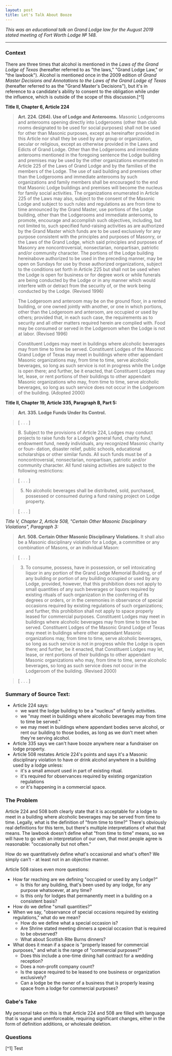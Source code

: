 ```yaml
---
layout: post
title: Let's Talk About Booze
---
```


*This was an educational talk on Grand Lodge law for the August 2019 stated meeting of Fort Worth Lodge № 148.*

* * *

### Context

There are three times that alcohol is mentioned in the *Laws of the Grand Lodge of Texas* (hereafter referred to as "the laws," "Grand Lodge Law," or "the lawbook"). Alcohol is mentioned once in the 2009 edition of *Grand Master Decisions and Annotations to the Laws of the Grand Lodge of Texas* (hereafter referred to as the "Grand Master's Decisions"), but it's in reference to a candidate's ability to consent to the obligation while under the influence, which is outside of the scope of this discussion.[^1]

**Title II, Chapter 6, Article 224**

> **Art. 224. (264). Use of Lodge and Anterooms.** Masonic Lodgerooms and anterooms opening directly into Lodgerooms (other than club rooms designated to be used for social purposes) shall not be used for other than Masonic purposes, except as hereinafter provided in this Article nor shall they be used by any group or organization, secular or religious, except as otherwise provided in the Laws and Edicts of Grand Lodge. Other than the Lodgerooms and immediate anterooms mentioned in the foregoing sentence the Lodge building and premises may be used by the other organizations enumerated in Article 225 of the Laws of Grand Lodge and by the families of the members of the Lodge. The use of said building and premises other than the Lodgerooms and immediate anterooms by such organizations and family members shall be encouraged to the end that Masonic Lodge buildings and premises will become the nucleus for family social activities. The organizations enumerated in Article 225 of the Laws may also, subject to the consent of the Masonic Lodge and subject to such rules and regulations as are from time to time announced by the Grand Master, use portions of the Lodge building, other than the Lodgerooms and immediate anterooms, to promote, encourage and accomplish such objectives, including, but not limited to, such specified fund-raising activities as are authorized by the Grand Master which funds are to be used exclusively for any purpose consistent with the principles and purposes of Masonry, or the Laws of the Grand Lodge, which said principles and purposes of Masonry are noncontroversial, nonsectarian, nonpartisan, patriotic and/or community character. The portions of the Lodge building hereinabove authorized to be used in the preceding manner, may be open on Sundays for use by those authorized organizations, subject to the conditions set forth in Article 225 but shall not be used when the Lodge is open for business or for degree work or while funerals are being conducted by the Lodge or in any manner which would interfere with or detract from the security of, or the work being conducted by the Lodge. (Revised 1996)

> The Lodgeroom and anteroom may be on the ground floor, in a rented building, or one owned jointly with another, or one in which portions, other than the Lodgeroom and anteroom, are occupied or used by others; provided that, in each such case, the requirements as to security and all other matters required herein are complied with. Food may be consumed or served in the Lodgeroom when the Lodge is not at labor. (Revised 1996)

> Constituent Lodges may meet in buildings where alcoholic beverages may from time to time be served. Constituent Lodges of the Masonic Grand Lodge of Texas may meet in buildings where other appendant Masonic organizations may, from time to time, serve alcoholic beverages, so long as such service is not in progress while the Lodge is open there; and further, be it enacted, that Constituent Lodges may let, lease, or rent portions of their buildings to other appendant Masonic organizations who may, from time to time, serve alcoholic beverages, so long as such service does not occur in the Lodgeroom of the building. (Adopted 2000)

**Title II, Chapter 19, Article 335, Paragraph B, Part 5:**

> **Art. 335. Lodge Funds Under Its Control.**

> [ . . . ]

> B. Subject to the provisions of Article 224, Lodges may conduct projects to raise funds for a Lodge’s
general fund, charity fund, endowment fund, needy individuals, any recognized Masonic charity or foun-
dation, disaster relief, public schools, educational scholarships or other similar funds. All such funds must be of a noncontroversial, nonsectarian, nonpartisan, patriotic and/or community character. All fund raising activities are subject to the following restrictions:

> [ . . . ]

> 5. No alcoholic beverages shall be distributed, sold, purchased, possessed or consumed during
a fund raising project on Lodge property.

> [ . . . ]

*Title V, Chapter 2, Article 508, "Certain Other Masonic Disciplinary Violations", Paragraph 3:*

> **Art. 508. Certain Other Masonic Disciplinary Violations.** It shall also be a Masonic disciplinary violation for a Lodge, a committee or any combination of Masons, or an individual Mason:

> [ . . . ]

> 3. To consume, possess, have in possession, or sell intoxicating liquor in any portion of the Grand Lodge Memorial Building, or of any building or portion of any building occupied or used by any Lodge, provided, however, that this prohibition does not apply to small quantities of any such beverages or liquors required by existing rituals of such organization in the conferring of its degrees or orders, or in the ceremonies in observance of special occasions required by existing regulations of such organizations; and further, this prohibition shall not apply to space properly leased for commercial purposes. Constituent Lodges may meet in buildings where alcoholic beverages may from time to time be served. Constituent Lodges of the Masonic Grand Lodge of Texas may meet in buildings where other appendant Masonic organizations may, from time to time, serve alcoholic beverages, so long as such service is not in progress while the Lodge is open there; and further, be it enacted, that Constituent Lodges may let, lease, or rent portions of their buildings to other appendant Masonic organizations who may, from time to time, serve alcoholic beverages, so long as such service does not occur in the Lodgeroom of the building. (Revised 2000)

> [ . . . ]

### Summary of Source Text:

* Article 224 says:
	* we want the lodge building to be a "nucleus" of family activities.
	* we "may meet in buildings where alcoholic beverages may from time to time be served."
	* we may meet in buildings where appendant bodies serve alcohol, or rent our building to those bodies, as long as we don't meet when they're serving alcohol.
* Article 335 says we can't have booze anywhere near a fundraiser on lodge property.
* Article 508 restates Article 224's points and says it's a Masonic disciplinary violation to have or drink alcohol anywhere in a building used by a lodge unless:
	* it's a small amount used in part of existing ritual.
	* it's required for observances required by existing organization regulations
	* or it's happening in a commercial space.

### The Problem

Article 224 and 508 both clearly state that it is acceptable for a lodge to meet in a building where alcoholic beverages may be served from time to time. Legally, what is the definition of "from time to time?" There's obviously real definitions for this term, but there's multiple interpretations of what that means. The lawbook doesn't define what "from time to time" means, so we will have to go with an interpretation of our own, that most people agree is reasonable: "occasionally but not often."

How do we quantitatively define what's occasional and what's often? We simply can't - at least not in an objective manner.

Article 508 raises even more questions:
* How far reaching are we defining "occupied or used by any Lodge?"
	* Is this for any building, that's been used by any lodge, for any purpose whatsoever, at any time?
	* Is this only for lodges that permanently meet in a building on a consistent basis?
* How do we define "small quantities?"
* When we say, "observance of special occasions required by existing regulations," what do we mean?
	* How do we define what a special occasion is?
	* Are Shrine stated meeting dinners a special occasion that is required to be obvserved?
	* What about Scottish Rite Burns dinners?
* What does it mean if a space is "properly leased for commercial purposes," and what is the range of "commercial purposes?"
	* Does this include a one-time dining hall contract for a wedding reception?
	* Does a non-profit company count?
	* Is the space required to be leased to one business or organization exclusively?
	* Can a lodge be the owner of a business that is properly leasing space from a lodge for commercial purposes?

### Gabe's Take

My personal take on this is that Article 224 and 508 are filled with language that is vague and unenforceable, requiring significant changes, either in the form of definition additions, or wholesale deletion.

### Questions

[^1] Test